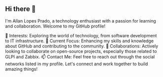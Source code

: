 ## Hi there 👋
I'm Allan Lopes Prado, a technology enthusiast with a passion for learning and collaboration. Welcome to my GitHub profile!

👀 Interests: Exploring the world of technology, from software development to IT infrastructure.
🌱 Current Focus: Enhancing my skills and knowledge about GitHub and contributing to the community.
💞️ Collaborations: Actively looking to collaborate on open-source projects, especially those related to GLPI and Zabbix.
📫 Contact Me: Feel free to reach out through the social networks listed in my profile.
Let's connect and work together to build amazing things!


<!--
**allanlopesprado/allanlopesprado** is a ✨ _special_ ✨ repository because its `README.md` (this file) appears on your GitHub profile.

